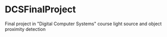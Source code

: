 # DCSFinalProject
Final project in "Digital Computer Systems" course light source and object proximity detection 
